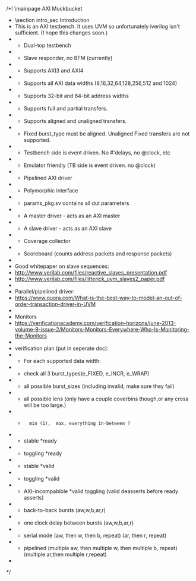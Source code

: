 /*! \mainpage AXI Muckbucket
 * \section intro_sec Introduction
 * This is an AXI testbench. It uses UVM so unfortunately iverilog isn't sufficient. (I hope this changes soon.)
 * - Dual-top testbench
 * - Slave responder, no BFM (currently)
 * - Supports AXI3 and AXI4
 * - Supports all AXI data widths (8,16,32,64,128,256,512 and 1024)
 * - Supports 32-bit and 64-bit address widths
 * - Supports full and partial transfers.
 * - Supports aligned and unaligned transfers.
 * - Fixed burst_type must be aligned. Unaligned Fixed transfers are not supported.
 * - Testbench side is event driven.  No #'delays, no @clock, etc
 * - Emulator friendly (TB side is event driven. no @clock)
 * - Pipelined AXI driver
 * - Polymorphic interface
 * - params_pkg.sv contains all dut parameters
 * - A master driver - acts as an AXI master
 * - A slave driver  - acts as an AXI slave
 * - Coverage collector
 * - Scoreboard (counts address packets and response packets)
 *
 * Good whitepaper on slave sequences:
 * http://www.verilab.com/files/reactive_slaves_presentation.pdf
 * http://www.verilab.com/files/litterick_uvm_slaves2_paper.pdf
 *
 * Parallel/pipelined driver:
 * https://www.quora.com/What-is-the-best-way-to-model-an-out-of-order-transaction-driver-in-UVM
 *
 * Monitors
 * https://verificationacademy.com/verification-horizons/june-2013-volume-9-issue-2/Monitors-Monitors-Everywhere-Who-Is-Monitoring-the-Monitors
 *
 * verification plan (put in seperate doc):
 * - For each supported data width:
 * -    check all 3 burst_types(e_FIXED, e_INCR, e_WRAP)
 * -    all possible burst_sizes (including invalid, make sure they fail)
 * -    all possible lens (only have a couple coverbins though,or any cross will be too large.)
 * -       min (1),  max, everything in-between ?
 * -    stable *ready
 * -    toggling *ready
 * -    stable *valid
 * -    toggling *valid
 * -    AXI-incompabible *valid toggling (valid deasserts before ready asserts)
 * - back-to-back bursts (aw,w,b,ar,r)
 * - one clock delay between bursts (aw,w,b,ar,r)
 * - serial mode (aw, then w, then b, repeat)   (ar, then r, repeat)
 * - pipelined (multiple aw, then multiple w, then multiple b, repeat)   (multiple ar,then multiple r,repeat)
 *
*/